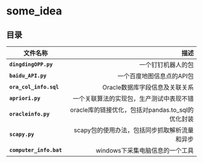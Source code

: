 # some_idea
## 目录

| 文件名称        | 描述    |
| --------   | -----:   |  
|**`dingdingOPP.py`**           |一个钉钉机器人的包|   
|**`baidu_API.py`**             |一个百度地图信息点的API包|  
|**`ora_col_info.sql`**         |Oracle数据库字段信息及关联关系|  
|**`apriori.py`**               |一个关联算法的实现包，生产测试中表现不错|
|**`oracleinfo.py`**            |oracle库的链接优化，包括对pandas.to_sql的优化封装|
|**`scapy.py`**                 |scapy包的使用办法，包括同步抓取解析流量和异步|
|**`computer_info.bat`**        |windows下采集电脑信息的一个工具|
